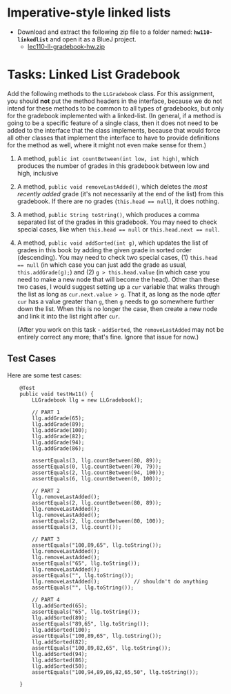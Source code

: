# Imperative-style linked lists

- Download and extract the following zip file to a folder named: **`hw110-linkedlist`** and open it as a BlueJ project.
  - [lec110-ll-gradebook-hw.zip](lec110-ll-gradebook-hw.zip)

# Tasks: Linked List Gradebook

Add the following methods to the `LLGradebook` class. For this assignment, you should **not** put the method headers in the interface, because we do not intend for these methods to be common to all types of gradebooks, but only for the gradebook implemented with a linked-list. (In general, if a method is going to be a specific feature of a single class, then it does not need to be added to the interface that the class implements, because that would force all other classes that implement the interface to have to provide definitions for the method as well, where it might not even make sense for them.)

1. A method, `public int countBetween(int low, int high)`, which produces the number of grades in this gradebook between low and high, inclusive

1. A method, `public void removeLastAdded()`, which deletes the *most recently added* grade (it's not necessarily at the end of the list) from this gradebook. If there are no grades (`this.head == null`), it does nothing.

1. A method, `public String toString()`, which produces a comma separated list of the grades in this gradebook. You may need to check special cases, like when `this.head == null` or `this.head.next == null`. 

1. A method, `public void addSorted(int g)`, which updates the list of grades in this book by adding the given grade in sorted order (descending). You may need to check two special cases, (1) `this.head == null` (in which case you can just add the grade as usual, `this.addGrade(g);`) and (2) `g > this.head.value` (in which case you need to make a new node that will become the head). Other than these two cases, I would suggest setting up a `cur` variable that walks through the list as long as `cur.next.value > g`. That it, as long as the node *after* `cur` has a value greater than `g`, then `g` needs to go somewhere further down the list. When this is no longer the case, then create a new node and link it into the list right after `cur`.

   (After you work on this task - `addSorted`, the `removeLastAdded` may not be entirely correct any more; that's fine. Ignore that issue for now.)

## Test Cases

Here are some test cases:

```
    @Test 
    public void testHw11() {
        LLGradebook llg = new LLGradebook();

        // PART 1
        llg.addGrade(65);
        llg.addGrade(89);
        llg.addGrade(100);
        llg.addGrade(82);
        llg.addGrade(94);
        llg.addGrade(86);

        assertEquals(3, llg.countBetween(80, 89));
        assertEquals(0, llg.countBetween(70, 79));
        assertEquals(2, llg.countBetween(94, 100));
        assertEquals(6, llg.countBetween(0, 100));

        // PART 2
        llg.removeLastAdded();
        assertEquals(2, llg.countBetween(80, 89));
        llg.removeLastAdded();
        llg.removeLastAdded();
        assertEquals(2, llg.countBetween(80, 100));
        assertEquals(3, llg.count());

        // PART 3
        assertEquals("100,89,65", llg.toString());
        llg.removeLastAdded();
        llg.removeLastAdded();
        assertEquals("65", llg.toString());
        llg.removeLastAdded();
        assertEquals("", llg.toString());
        llg.removeLastAdded();           // shouldn't do anything
        assertEquals("", llg.toString());

        // PART 4
        llg.addSorted(65);
        assertEquals("65", llg.toString());
        llg.addSorted(89);
        assertEquals("89,65", llg.toString());
        llg.addSorted(100);
        assertEquals("100,89,65", llg.toString());
        llg.addSorted(82);
        assertEquals("100,89,82,65", llg.toString());
        llg.addSorted(94);
        llg.addSorted(86);
        llg.addSorted(50);
        assertEquals("100,94,89,86,82,65,50", llg.toString());

    }
```




